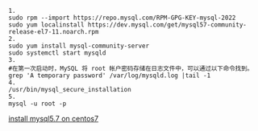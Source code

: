 ```shell
1.
sudo rpm --import https://repo.mysql.com/RPM-GPG-KEY-mysql-2022
sudo yum localinstall https://dev.mysql.com/get/mysql57-community-release-el7-11.noarch.rpm
2.
sudo yum install mysql-community-server
sudo systemctl start mysqld
3.
#在第一次启动时，MySQL 将 root 帐户密码存储在日志文件中，可以通过以下命令找到。
grep 'A temporary password' /var/log/mysqld.log |tail -1
4.
/usr/bin/mysql_secure_installation
5.
mysql -u root -p
```

[install mysql5.7 on centos7](https://tecadmin.net/install-mysql-5-7-centos-rhel/)
